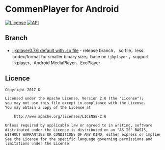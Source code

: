 # CommenPlayer for Android

[![License](https://img.shields.io/badge/license-Apache%202-green.svg)](https://www.apache.org/licenses/LICENSE-2.0)
[![API](https://img.shields.io/badge/API-9%2B-green.svg?style=flat)](https://android-arsenal.com/api?level=9)

## Branch
- [ijkplayer0.7.6 default with .so file](https://github.com/Dsiner/CommenPlayer-ijkplayer/tree/ijk-default-v0.7.6)  - release branch，.so file，less codec/format for smaller binary size，base on `ijkplayer` ，support ijkplayer、Android MediaPlayer、ExoPlayer

## Licence

```txt
Copyright 2017 D

Licensed under the Apache License, Version 2.0 (the "License");
you may not use this file except in compliance with the License.
You may obtain a copy of the License at

    http://www.apache.org/licenses/LICENSE-2.0

Unless required by applicable law or agreed to in writing, software
distributed under the License is distributed on an "AS IS" BASIS,
WITHOUT WARRANTIES OR CONDITIONS OF ANY KIND, either express or implied.
See the License for the specific language governing permissions and
limitations under the License.
```

